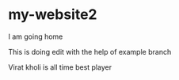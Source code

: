 # my-website2

I am going home 

This is doing edit with the help of example branch

Virat kholi is all time best player
